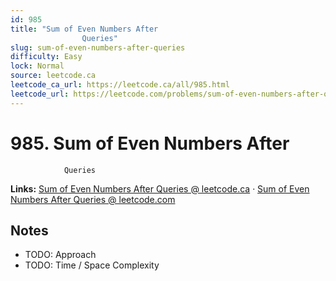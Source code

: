```yaml
--- 
id: 985
title: "Sum of Even Numbers After
                Queries"
slug: sum-of-even-numbers-after-queries
difficulty: Easy
lock: Normal
source: leetcode.ca
leetcode_ca_url: https://leetcode.ca/all/985.html
leetcode_url: https://leetcode.com/problems/sum-of-even-numbers-after-queries/
---
```


# 985. Sum of Even Numbers After
                Queries

**Links:** [Sum of Even Numbers After
                Queries @ leetcode.ca](https://leetcode.ca/all/985.html) · [Sum of Even Numbers After
                Queries @ leetcode.com](https://leetcode.com/problems/sum-of-even-numbers-after-queries/)

## Notes
- TODO: Approach
- TODO: Time / Space Complexity

